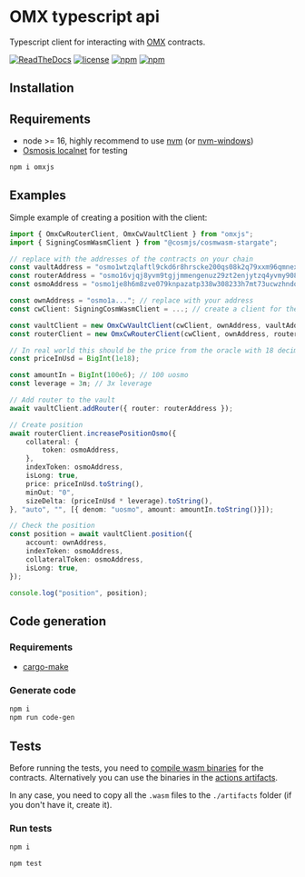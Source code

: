 # OMX typescript api

Typescript client for interacting with [OMX](https://www.omxapp.com/) contracts.

[![ReadTheDocs](https://readthedocs.org/projects/switcheo-python/badge/?version=latest)](https://docs.omxapp.com)
[![license](https://img.shields.io/npm/l/omxjs.svg)](https://github.com/omxlabs/omxjs/blob/master/LICENSE.md)
[![npm](https://img.shields.io/node/v/omxjs.svg)](https://www.npmjs.com/package/omxjs)
[![npm](https://img.shields.io/npm/dt/omxjs.svg)](https://www.npmjs.com/package/omxjs)

## Installation

## Requirements

- node >= 16, highly recommend to use [nvm](https://github.com/nvm-sh/nvm) (or [nvm-windows](https://github.com/coreybutler/nvm-windows))
- [Osmosis localnet](https://github.com/osmosis-labs/osmosis/tree/main/tests/localosmosis) for testing

```bash
npm i omxjs
```

## Examples

Simple example of creating a position with the client:

```typescript
import { OmxCwRouterClient, OmxCwVaultClient } from "omxjs";
import { SigningCosmWasmClient } from "@cosmjs/cosmwasm-stargate";

// replace with the addresses of the contracts on your chain
const vaultAddress = "osmo1wtzqlaftl9ckd6r8hrscke200qs08k2q79xxm96qmnexrvhw20wsnxu8sf";
const routerAddress = "osmo16vjqj8yvm9tgjjmmengenuz29zt2enjytzq4yvmy908s28ze5lxqgpael2";
const osmoAddress = "osmo1je8h6m8zve079knpazatp338w308233h7mt73ucwzhndqadmtrksx22nms";

const ownAddress = "osmo1a..."; // replace with your address
const cwClient: SigningCosmWasmClient = ...; // create a client for the chain with signer you prefer

const vaultClient = new OmxCwVaultClient(cwClient, ownAddress, vaultAddress);
const routerClient = new OmxCwRouterClient(cwClient, ownAddress, routerAddress);

// In real world this should be the price from the oracle with 18 decimals precision
const priceInUsd = BigInt(1e18);

const amountIn = BigInt(100e6); // 100 uosmo
const leverage = 3n; // 3x leverage

// Add router to the vault
await vaultClient.addRouter({ router: routerAddress });

// Create position
await routerClient.increasePositionOsmo({
    collateral: {
        token: osmoAddress,
    },
    indexToken: osmoAddress,
    isLong: true,
    price: priceInUsd.toString(),
    minOut: "0",
    sizeDelta: (priceInUsd * leverage).toString(),
}, "auto", "", [{ denom: "uosmo", amount: amountIn.toString()}]);

// Check the position
const position = await vaultClient.position({
    account: ownAddress,
    indexToken: osmoAddress,
    collateralToken: osmoAddress,
    isLong: true,
});

console.log("position", position);
```

## Code generation

### Requirements

- [cargo-make](https://crates.io/crates/cargo-make/0.3.54)

### Generate code

```bash
npm i
npm run code-gen
```

## Tests

Before running the tests, you need to [compile wasm binaries](https://github.com/chadury2021/gmx_wasm#check-everything-and-build) for the contracts.
Alternatively you can use the binaries in the [actions artifacts](https://github.com/chadury2021/gmx_wasm/actions).

In any case, you need to copy all the `.wasm` files to the `./artifacts` folder (if you don't have it, create it).

### Run tests

```bash
npm i

npm test
```
